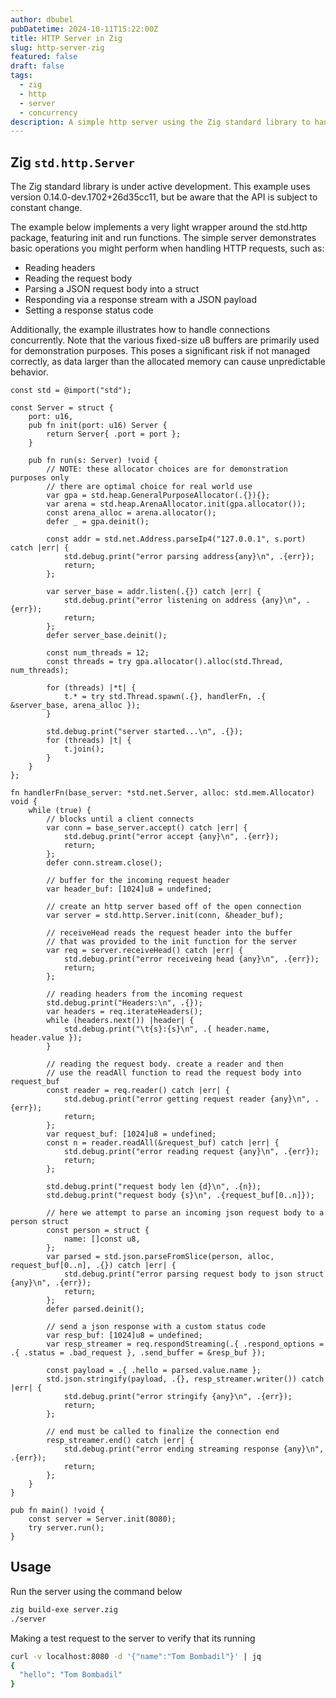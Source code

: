 ```yaml
---
author: dbubel
pubDatetime: 2024-10-11T15:22:00Z
title: HTTP Server in Zig
slug: http-server-zig
featured: false
draft: false
tags:
  - zig
  - http
  - server
  - concurrency
description: A simple http server using the Zig standard library to handle concurrent connections
---
```


## Zig `std.http.Server`

The Zig standard library is under active development. This example uses version 0.14.0-dev.1702+26d35cc11, but be aware that the API is subject to constant change.

The example below implements a very light wrapper around the std.http package, featuring init and run functions. The simple server demonstrates basic operations you might perform when handling HTTP requests, such as:

- Reading headers
- Reading the request body
- Parsing a JSON request body into a struct
- Responding via a response stream with a JSON payload
- Setting a response status code

Additionally, the example illustrates how to handle connections concurrently. Note that the various fixed-size u8 buffers are primarily used for demonstration purposes. This poses a significant risk if not managed correctly, as data larger than the allocated memory can cause unpredictable behavior.

```zig
const std = @import("std");

const Server = struct {
    port: u16,
    pub fn init(port: u16) Server {
        return Server{ .port = port };
    }

    pub fn run(s: Server) !void {
        // NOTE: these allocator choices are for demonstration purposes only
        // there are optimal choice for real world use
        var gpa = std.heap.GeneralPurposeAllocator(.{}){};
        var arena = std.heap.ArenaAllocator.init(gpa.allocator());
        const arena_alloc = arena.allocator();
        defer _ = gpa.deinit();

        const addr = std.net.Address.parseIp4("127.0.0.1", s.port) catch |err| {
            std.debug.print("error parsing address{any}\n", .{err});
            return;
        };

        var server_base = addr.listen(.{}) catch |err| {
            std.debug.print("error listening on address {any}\n", .{err});
            return;
        };
        defer server_base.deinit();

        const num_threads = 12;
        const threads = try gpa.allocator().alloc(std.Thread, num_threads);

        for (threads) |*t| {
            t.* = try std.Thread.spawn(.{}, handlerFn, .{ &server_base, arena_alloc });
        }

        std.debug.print("server started...\n", .{});
        for (threads) |t| {
            t.join();
        }
    }
};

fn handlerFn(base_server: *std.net.Server, alloc: std.mem.Allocator) void {
    while (true) {
        // blocks until a client connects
        var conn = base_server.accept() catch |err| {
            std.debug.print("error accept {any}\n", .{err});
            return;
        };
        defer conn.stream.close();

        // buffer for the incoming request header
        var header_buf: [1024]u8 = undefined;

        // create an http server based off of the open connection
        var server = std.http.Server.init(conn, &header_buf);

        // receiveHead reads the request header into the buffer
        // that was provided to the init function for the server
        var req = server.receiveHead() catch |err| {
            std.debug.print("error receiveing head {any}\n", .{err});
            return;
        };

        // reading headers from the incoming request
        std.debug.print("Headers:\n", .{});
        var headers = req.iterateHeaders();
        while (headers.next()) |header| {
            std.debug.print("\t{s}:{s}\n", .{ header.name, header.value });
        }

        // reading the request body. create a reader and then
        // use the readAll function to read the request body into request_buf
        const reader = req.reader() catch |err| {
            std.debug.print("error getting request reader {any}\n", .{err});
            return;
        };
        var request_buf: [1024]u8 = undefined;
        const n = reader.readAll(&request_buf) catch |err| {
            std.debug.print("error reading request {any}\n", .{err});
            return;
        };

        std.debug.print("request body len {d}\n", .{n});
        std.debug.print("request body {s}\n", .{request_buf[0..n]});

        // here we attempt to parse an incoming json request body to a person struct
        const person = struct {
            name: []const u8,
        };
        var parsed = std.json.parseFromSlice(person, alloc, request_buf[0..n], .{}) catch |err| {
            std.debug.print("error parsing request body to json struct {any}\n", .{err});
            return;
        };
        defer parsed.deinit();

        // send a json response with a custom status code
        var resp_buf: [1024]u8 = undefined;
        var resp_streamer = req.respondStreaming(.{ .respond_options = .{ .status = .bad_request }, .send_buffer = &resp_buf });

        const payload = .{ .hello = parsed.value.name };
        std.json.stringify(payload, .{}, resp_streamer.writer()) catch |err| {
            std.debug.print("error stringify {any}\n", .{err});
            return;
        };

        // end must be called to finalize the connection end
        resp_streamer.end() catch |err| {
            std.debug.print("error ending streaming response {any}\n", .{err});
            return;
        };
    }
}

pub fn main() !void {
    const server = Server.init(8080);
    try server.run();
}
```

## Usage

Run the server using the command below

```bash
zig build-exe server.zig
./server
```

Making a test request to the server to verify that its running

```bash
curl -v localhost:8080 -d '{"name":"Tom Bombadil"}' | jq
{
  "hello": "Tom Bombadil"
}
```
